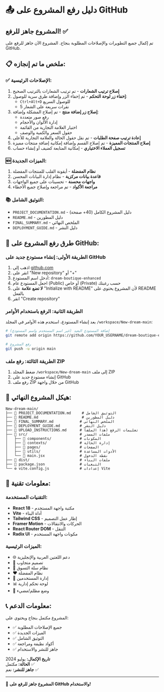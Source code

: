 # 📤 دليل رفع المشروع على GitHub

## المشروع جاهز للرفع! ✅

تم إكمال جميع التطويرات والإصلاحات المطلوبة بنجاح. المشروع الآن جاهز للرفع على GitHub.

## 📋 ملخص ما تم إنجازه:

### ✅ الإصلاحات الرئيسية:
1. **إصلاح ترتيب الشعارات** - تم ترتيب الشعارات بالترتيب الصحيح
2. **إخفاء زر لوحة التحكم** - تم إخفاء الزر وإضافة طرق سرية للوصول:
   - `Ctrl+Alt+D` للوصول السريع
   - 5 نقرات سريعة على الشعار
3. **إصلاح زر إضافة منتج** - تم إصلاح المشكلة وإضافة:
   - رفع صور متعددة
   - إدارة الألوان والأحجام
   - اختيار العلامة التجارية من القائمة
   - حقول السعر والكمية والوصف
4. **إعادة ترتيب صفحة الطلبات** - تم نقل حقول الحالة والعلامة التجارية للأعلى
5. **إصلاح المنتجات المميزة** - تم إصلاح القسم وإضافة إمكانية إضافة منتجات مميزة
6. **تسجيل العملاء الاختياري** - إمكانية المتابعة كضيف أو إنشاء حساب

### 🆕 الميزات الجديدة:
1. **نظام المفضلة** - أيقونة القلب للمنتجات المفضلة
2. **قاعدة بيانات مركزية** - نظام إدارة البيانات المحسن
3. **واجهات محسنة** - تحسينات على جميع الواجهات
4. **مراجعة الأكواد** - تم مراجعة وإصلاح جميع الأخطاء

### 📚 التوثيق الشامل:
- `PROJECT_DOCUMENTATION.md` - دليل المشروع الكامل (40+ صفحة)
- `README.md` - دليل المطورين
- `FINAL_SUMMARY.md` - الملخص النهائي
- `DEPLOYMENT_GUIDE.md` - دليل النشر

## 🚀 طرق رفع المشروع على GitHub:

### الطريقة الأولى: إنشاء مستودع جديد على GitHub
1. اذهب إلى [github.com](https://github.com)
2. انقر على "New repository" أو "+"
3. أدخل اسم المستودع: `dream-boutique-enhanced`
4. اجعل المستودع عام (Public) أو خاص (Private) حسب رغبتك
5. **لا تضع علامة** على "Initialize with README" لأن المشروع يحتوي على README بالفعل
6. انقر "Create repository"

### الطريقة الثانية: الرفع باستخدام الأوامر
بعد إنشاء المستودع، استخدم هذه الأوامر في المجلد `/workspace/New-dream-main`:

```bash
# إضافة المستودع البعيد (غير اسم المستخدم واسم المستودع)
git remote add origin https://github.com/YOUR_USERNAME/dream-boutique-enhanced.git

# رفع المشروع
git push -u origin main
```

### الطريقة الثالثة: رفع ملف ZIP
1. ضغط المجلد `/workspace/New-dream-main` إلى ملف ZIP
2. إنشاء مستودع جديد على GitHub
3. رفع ملف ZIP من خلال واجهة GitHub

## 📁 هيكل المشروع النهائي:

```
New-dream-main/
├── 📄 PROJECT_DOCUMENTATION.md     # التوثيق الشامل
├── 📄 README.md                    # دليل المطورين  
├── 📄 FINAL_SUMMARY.md            # الملخص النهائي
├── 📄 DEPLOYMENT_GUIDE.md         # دليل النشر
├── 📄 UPLOAD_INSTRUCTIONS.md      # تعليمات الرفع (هذا الملف)
├── 📁 src/                        # ملفات المصدر
│   ├── 📁 components/             # المكونات
│   ├── 📁 contexts/               # إدارة الحالة
│   ├── 📁 pages/                  # الصفحات
│   ├── 📁 utils/                  # الأدوات المساعدة
│   └── 📄 main.jsx                # نقطة الدخول
├── 📁 dist/                       # ملفات البناء
├── 📄 package.json                # التبعيات
└── ⚙️ vite.config.js              # إعدادات Vite
```

## 🔧 معلومات تقنية:

### التقنيات المستخدمة:
- **React 18** - مكتبة واجهة المستخدم
- **Vite** - أداة البناء
- **Tailwind CSS** - إطار عمل التصميم
- **Framer Motion** - الحركات والانتقالات
- **React Router DOM** - التنقل
- **Radix UI** - مكونات واجهة المستخدم

### الميزات الرئيسية:
- 🌐 دعم اللغتين العربية والإنجليزية
- 📱 تصميم متجاوب
- 🛒 نظام سلة التسوق
- ❤️ نظام المفضلة
- 👤 إدارة المستخدمين
- 📊 لوحة تحكم إدارية
- 🎨 وضع مظلم/مضيء

## 📞 معلومات الدعم:

المشروع مكتمل بنجاح ويحتوي على:
- ✅ جميع الإصلاحات المطلوبة
- ✅ الميزات الجديدة
- ✅ التوثيق الشامل
- ✅ أكواد نظيفة ومراجعة
- ✅ جاهز للنشر والاستخدام

**تاريخ الإكمال:** يوليو 2024  
**الحالة:** مكتمل ✅  
**جاهز للنشر:** نعم ✅

---

🎉 **المشروع جاهز للرفع على GitHub والاستخدام!**